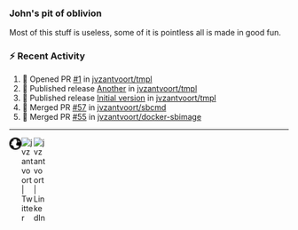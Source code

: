 ### John's pit of oblivion

Most of this stuff is useless, some of it is pointless all is made in good fun.

### :zap: Recent Activity

<!--START_SECTION:activity-->
1. 💪 Opened PR [#1](https://github.com/jvzantvoort/tmpl/pull/1) in [jvzantvoort/tmpl](https://github.com/jvzantvoort/tmpl)
2. 🚀 Published release [Another](https://github.com/jvzantvoort/tmpl/releases/tag/v0.0.3) in [jvzantvoort/tmpl](https://github.com/jvzantvoort/tmpl)
3. 🚀 Published release [Initial version](https://github.com/jvzantvoort/tmpl/releases/tag/v0.0.2) in [jvzantvoort/tmpl](https://github.com/jvzantvoort/tmpl)
4. 🎉 Merged PR [#57](https://github.com/jvzantvoort/sbcmd/pull/57) in [jvzantvoort/sbcmd](https://github.com/jvzantvoort/sbcmd)
5. 🎉 Merged PR [#55](https://github.com/jvzantvoort/docker-sbimage/pull/55) in [jvzantvoort/docker-sbimage](https://github.com/jvzantvoort/docker-sbimage)
<!--END_SECTION:activity-->

---

[<img align="left" alt="jvzantvoort.org" width="22px" src="https://raw.githubusercontent.com/iconic/open-iconic/master/svg/globe.svg" />][website]
[<img align="left" alt="jvzantvoort | Twitter" width="22px" src="https://cdn.jsdelivr.net/npm/simple-icons@v3/icons/twitter.svg" />][twitter]
[<img align="left" alt="jvzantvoort | LinkedIn" width="22px" src="https://cdn.jsdelivr.net/npm/simple-icons@v3/icons/linkedin.svg" />][linkedin]


[website]: https://vanzantvoort.org/
[twitter]: https://twitter.com/jvanzantvoort
[linkedin]: https://www.linkedin.com/in/johnvanzantvoort/
